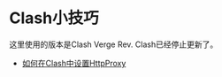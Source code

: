 # Clash小技巧

这里使用的版本是Clash Verge Rev. Clash已经停止更新了。

* [如何在Clash中设置HttpProxy](HowToSetHttpProxyInClash.md)